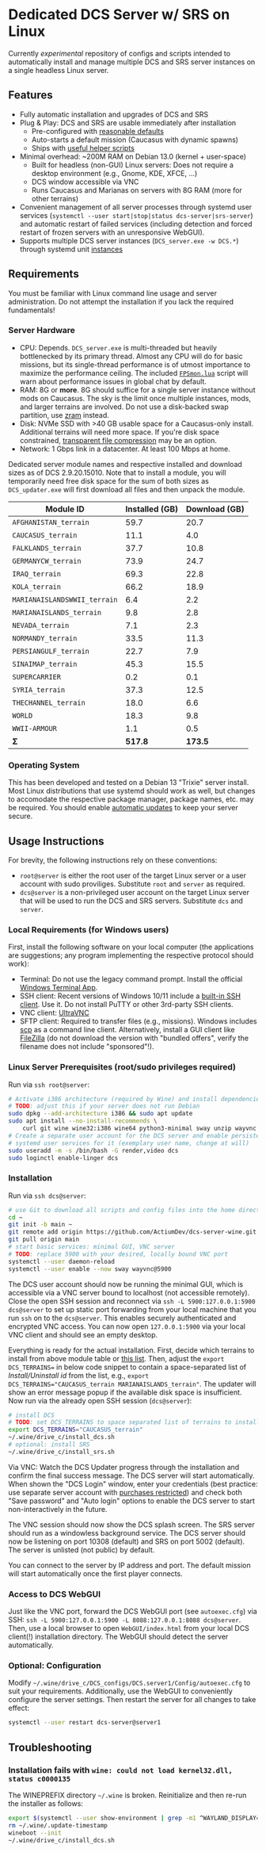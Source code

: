 # Dedicated DCS Server w/ SRS on Linux

Currently *experimental* repository of configs and scripts intended to
automatically install and manage multiple DCS and SRS server instances
on a single headless Linux server.


## Features

* Fully automatic installation and upgrades of DCS and SRS
* Plug & Play: DCS and SRS are usable immediately after installation
  * Pre-configured with [reasonable defaults](./.wine/drive_c/DCS_configs/DCS_defaults/Config/)
  * Auto-starts a default mission (Caucasus with dynamic spawns)
  * Ships with [useful helper scripts](./.wine/drive_c/DCS_configs/DCS_defaults/Scripts/Hooks/)
* Minimal overhead: ~200M RAM on Debian 13.0 (kernel + user-space)
  * Built for headless (non-GUI) Linux servers:
    Does not require a desktop environment (e.g., Gnome, KDE, XFCE, ...)
  * DCS window accessible via VNC
  * Runs Caucasus and Marianas on servers with 8G RAM (more for other terrains)
* Convenient management of all server processes through systemd user services
  (`systemctl --user start|stop|status dcs-server|srs-server`) and automatic
  restart of failed services (including detection and forced restart of frozen
  servers with an unresponsive WebGUI).
* Supports multiple DCS server instances (`DCS_server.exe -w DCS.*`) through
  systemd unit [instances](https://www.freedesktop.org/software/systemd/man/latest/systemd.unit.html#Description)


## Requirements

You must be familiar with Linux command line usage and server administration.
Do not attempt the installation if you lack the required fundamentals!

### Server Hardware

* CPU: Depends. `DCS_server.exe` is multi-threaded but heavily bottlenecked by
  its primary thread. Almost any CPU will do for basic missions, but its
  single-thread performance is of utmost importance to maximize the performance
  ceiling. The included [`FPSmon.lua`](.wine/drive_c/DCS_configs/DCS_defaults/Scripts/Hooks/FPSmon.lua)
  script will warn about performance issues in global chat by default.
* RAM: 8G or **more**. 8G should suffice for a single server instance without
  mods on Caucasus. The sky is the limit once multiple instances, mods, and
  larger terrains are involved. Do not use a disk-backed swap partition, use
  [zram](https://packages.debian.org/stable/systemd-zram-generator) instead.
* Disk: NVMe SSD with >40 GB usable space for a Caucasus-only install.
  Additional terrains will need more space. If you're disk space constrained,
  [transparent file compression](https://btrfs.readthedocs.io/en/latest/Compression.html)
  may be an option.
* Network: 1 Gbps link in a datacenter. At least 100 Mbps at home.

Dedicated server module names and respective installed and download sizes as of
DCS 2.9.20.15010. Note that to install a module, you will temporarily need free
disk space for the sum of both sizes as `DCS_updater.exe` will first download
all files and then unpack the module.

| Module ID                    | Installed (GB) | Download (GB) |
| ---------------------------- | -------------- | ------------- |
| `AFGHANISTAN_terrain`        |           59.7 |          20.7 |
| `CAUCASUS_terrain`           |           11.1 |           4.0 |
| `FALKLANDS_terrain`          |           37.7 |          10.8 |
| `GERMANYCW_terrain`          |           73.9 |          24.7 |
| `IRAQ_terrain`               |           69.3 |          22.8 |
| `KOLA_terrain`               |           66.2 |          18.9 |
| `MARIANAISLANDSWWII_terrain` |            6.4 |           2.2 |
| `MARIANAISLANDS_terrain`     |            9.8 |           2.8 |
| `NEVADA_terrain`             |            7.1 |           2.3 |
| `NORMANDY_terrain`           |           33.5 |          11.3 |
| `PERSIANGULF_terrain`        |           22.7 |           7.9 |
| `SINAIMAP_terrain`           |           45.3 |          15.5 |
| `SUPERCARRIER`               |            0.2 |           0.1 |
| `SYRIA_terrain`              |           37.3 |          12.5 |
| `THECHANNEL_terrain`         |           18.0 |           6.6 |
| `WORLD`                      |           18.3 |           9.8 |
| `WWII-ARMOUR`                |            1.1 |           0.5 |
| **Σ**                        |      **517.8** |     **173.5** |

### Operating System

This has been developed and tested on a Debian 13 "Trixie" server install.
Most Linux distributions that use systemd should work as well, but changes to
accomodate the respective package manager, package names, etc. may be required.
You should enable [automatic updates](https://wiki.debian.org/UnattendedUpgrades)
to keep your server secure.


## Usage Instructions

For brevity, the following instructions rely on these conventions:

* `root@server` is either the root user of the target Linux server or a user
  account with sudo proviliges. Substitute `root` and `server` as required.
* `dcs@server` is a non-privileged user account on the target Linux server that
  will be used to run the DCS and SRS servers. Substitute `dcs` and `server`.

### Local Requirements (for Windows users)

First, install the following software on your local computer (the applications
are suggestions; any program implementing the respective protocol should work):

* Terminal: Do not use the legacy command prompt. Install the official
  [Windows Terminal App](https://aka.ms/terminal).
* SSH client: Recent versions of Windows 10/11 include a
  [built-in SSH client](https://learn.microsoft.com/en-us/windows/terminal/tutorials/ssh).
  Use it. Do not install PuTTY or other 3rd-party SSH clients.
* VNC client: [UltraVNC](https://github.com/ultravnc/UltraVNC/)
* SFTP client: Required to transfer files (e.g., missions). Windows includes
  [scp](https://learn.microsoft.com/en-us/azure/virtual-machines/copy-files-to-vm-using-scp)
  as a command line client. Alternatively, install a GUI client like
  [FileZilla](https://filezilla-project.org/download.php?show_all=1)
  (do not download the version with "bundled offers", verify the filename does
  not include "sponsored"!).

### Linux Server Prerequisites (root/sudo privileges required)

Run via `ssh root@server`:

```sh
# Activate i386 architecture (required by Wine) and install dependencies
# TODO: adjust this if your server does not run Debian
sudo dpkg --add-architecture i386 && sudo apt update
sudo apt install --no-install-recommends \
	curl git wine wine32:i386 wine64 python3-minimal sway unzip wayvnc
# Create a separate user account for the DCS server and enable persistent
# systemd user services for it (exemplary user name, change at will)
sudo useradd -m -s /bin/bash -G render,video dcs
sudo loginctl enable-linger dcs
```

### Installation

Run via `ssh dcs@server`: 

```sh
# use Git to download all scripts and config files into the home directory
cd ~
git init -b main ~
git remote add origin https://github.com/ActiumDev/dcs-server-wine.git
git pull origin main
# start basic services: minimal GUI, VNC server
# TODO: replace 5900 with your desired, locally bound VNC port
systemctl --user daemon-reload
systemctl --user enable --now sway wayvnc@5900
```

The DCS user account should now be running the minimal GUI, which is accessible
via a VNC server bound to localhost (not accessible remotely). Close the open
SSH session and reconnect via `ssh -L 5900:127.0.0.1:5900 dcs@server` to set
up static port forwarding from your local machine that you run `ssh` on to the
`dcs@server`. This enables securely authenticated and encrypted VNC access.
You can now open `127.0.0.1:5900` via your local VNC client and should see an
empty desktop.

Everything is ready for the actual installation. First, decide which terrains
to install from above module table or [this list](https://forum.dcs.world/topic/324040-eagle-dynamics-modular-dedicated-server-installer/).
Then, adjust the `export DCS_TERRAINS=` in below code snippet to contain a
space-separated list of *Install/Uninstall id* from the list, e.g.,
`export DCS_TERRAINS="CAUCASUS_terrain MARIANAISLANDS_terrain"`. The updater
will show an error message popup if the available disk space is insufficient.
Now run via the already open SSH session (`dcs@server`):

```sh
# install DCS
# TODO: set DCS_TERRAINS to space separated list of terrains to install
export DCS_TERRAINS="CAUCASUS_terrain"
~/.wine/drive_c/install_dcs.sh
# optional: install SRS
~/.wine/drive_c/install_srs.sh
```

Via VNC: Watch the DCS Updater progress through the installation and confirm
the final success message. The DCS server will start automatically. When shown
the "DCS Login" window, enter your credentials (best practice: use separate
server account with [purchases restricted](https://forum.dcs.world/topic/338207-restrict-purchases-on-server-account-option/#comment-5347613))
and check both "Save password" and "Auto login" options to enable the DCS
server to start non-interactively in the future.

The VNC session should now show the DCS splash screen. The SRS server should
run as a windowless background service. The DCS server should now be listening
on port 10308 (default) and SRS on port 5002 (default).
The server is unlisted (not public) by default.

You can connect to the server by IP address and port. The default mission will
start automatically once the first player connects.

### Access to DCS WebGUI

Just like the VNC port, forward the DCS WebGUI port (see `autoexec.cfg`) via
SSH: `ssh -L 5900:127.0.0.1:5900 -L 8088:127.0.0.1:8088 dcs@server`.
Then, use a local browser to open `WebGUI/index.html` from your local DCS
client(!) installation directory. The WebGUI should detect the server
automatically.

### Optional: Configuration

Modify `~/.wine/drive_c/DCS_configs/DCS.server1/Config/autoexec.cfg` to suit
your requirements. Additionally, use the WebGUI to conveniently configure the
server settings. Then restart the server for all changes to take effect:
```sh
systemctl --user restart dcs-server@server1
```


## Troubleshooting

### Installation fails with `wine: could not load kernel32.dll, status c0000135`

The WINEPREFIX directory `~/.wine` is broken. Reinitialize and then re-run the
installer as follows:
```sh
export $(systemctl --user show-environment | grep -m1 ^WAYLAND_DISPLAY=)
rm ~/.wine/.update-timestamp
wineboot --init
~/.wine/drive_c/install_dcs.sh
```
